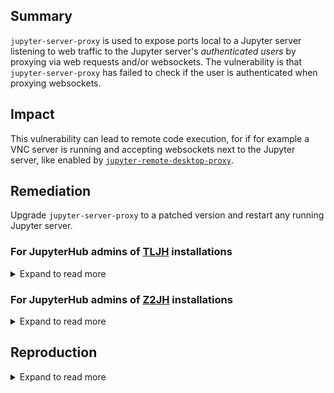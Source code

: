 ## Summary

`jupyter-server-proxy` is used to expose ports local to a Jupyter server listening to web traffic to the Jupyter server's _authenticated users_ by proxying via web requests and/or websockets. The vulnerability is that `jupyter-server-proxy` has failed to check if the user is authenticated when proxying websockets.

## Impact

This vulnerability can lead to remote code execution, for if for example a VNC server is running and accepting websockets next to the Jupyter server, like enabled by [`jupyter-remote-desktop-proxy`].

[`jupyter-remote-desktop-proxy`]: https://github.com/jupyterhub/jupyter-remote-desktop-proxy

## Remediation

Upgrade `jupyter-server-proxy` to a patched version and restart any running Jupyter server.

### For JupyterHub admins of [TLJH] installations

<details><summary>Expand to read more</summary>

To secure a tljh deployment's user servers, first check if `jupyter-server-proxy` is installed in the user environment with a vulnerable version. If it is, patch the vulnerability and consider terminating currently running user servers.

[tljh]: https://tljh.jupyter.org

#### 1. Check for vulnerability

As an JupyterHub admin from a terminal in a started user server, you can do:

```bash
sudo -E python3 -c '
try:
    import jupyter_server_proxy
    is_vulnerable = not hasattr(jupyter_server_proxy, "__version__")
except:
    is_vulnerable = False
if is_vulnerable:
    print("WARNING: jupyter-server-proxy __is vulnerable__ to GHSA-w3vc-fx9p-wp4v, see https://github.com/jupyterhub/jupyter-server-proxy/security/advisories/GHSA-w3vc-fx9p-wp4v.")
else:
    print("INFO: not vulnerable to GHSA-w3vc-fx9p-wp4v")
'
```

Alternatively as a root user on the server where tljh is installed, you can do:

```bash
sudo PATH=/opt/tljh/user/bin:${PATH} python3 -c '
try:
    import jupyter_server_proxy
    is_vulnerable = not hasattr(jupyter_server_proxy, "__version__")
except:
    is_vulnerable = False
if is_vulnerable:
    print("WARNING: jupyter-server-proxy __is vulnerable__ to GHSA-w3vc-fx9p-wp4v, see https://github.com/jupyterhub/jupyter-server-proxy/security/advisories/GHSA-w3vc-fx9p-wp4v.")
else:
    print("INFO: not vulnerable to GHSA-w3vc-fx9p-wp4v")
'
```

#### 2. Patch detected vulnerability

As an JupyterHub admin from a terminal in a started user server, you can do:

```bash
sudo -E pip install "jupyter-server-proxy>=3.2.3,!=4.0.0,!=4.1.0"
```

Alternatively as a root user on the server where tljh is installed, you can do:

```bash
sudo PATH=/opt/tljh/user/bin:${PATH} pip install "jupyter-server-proxy>=3.2.3,!=4.0.0,!=4.1.0"
```

#### 3. Consider terminating currently running user servers

User servers that started before the patch was applied are still vulnerable. To ensure they aren't vulnerable any more you could forcefully terminate their servers via the JupyterHub web interface at `https://<your domain>/hub/admin`.

</details>

### For JupyterHub admins of [Z2JH] installations

<details><summary>Expand to read more</summary>

To secure your z2jh deployment's user servers, first consider if one or more user environments is or may be vulnerable, then ensure new user servers' aren't started with the vulnerability, and finally consider terminating currently running user servers.

[z2jh]: https://z2jh.jupyter.org

#### 1. Check for vulnerabilities

Consider all docker images that user servers' environment may be based on. If your deployment expose a fixed set of images, you may be able to update them to non-vulnerable versions.

To check if an individual docker image is vulnerable, use a command like:

```bash
CHECK_IMAGE=jupyter/base-notebook:2023-10-20
docker run --rm $CHECK_IMAGE python3 -c '
try:
    import jupyter_server_proxy
    is_vulnerable = not hasattr(jupyter_server_proxy, "__version__")
except:
    is_vulnerable = False
if is_vulnerable:
    print("WARNING: jupyter-server-proxy __is vulnerable__ to GHSA-w3vc-fx9p-wp4v, see https://github.com/jupyterhub/jupyter-server-proxy/security/advisories/GHSA-w3vc-fx9p-wp4v.")
else:
    print("INFO: not vulnerable to GHSA-w3vc-fx9p-wp4v")
'
```

Note that if you reference an image with a mutable tag, such as `quay.io/jupyter/pangeo-notebook:master`, you should ensure a new version is used by configuring the image pull policy so that an older vulnerable version isn't kept being used because it was already available on a Kubernetes node.

```yaml
singleuser:
  image:
    name: quay.io/jupyter/pangeo-notebook
    tag: master
    # pullPolicy (a.k.a. imagePullPolicy in k8s specification) should be
    # declared to Always if you make use of mutable tags
    pullPolicy: Always
```

#### 2. Patch vulnerabilities dynamically

If your z2jh deployment still may start vulnerable images for users, you could mount a script that checks and patches the vulnerability before the jupyter server starts.

Below is JupyterHub Helm chart configuration that relies on [`singleuser.extraFiles`] and [`singleuser.cmd`] to mount a script we use as an entrypoint to dynamically check and patch the vulnerability before jupyter server is started.

Unless you change it, the script will attempt to upgrade `jupyter-server-proxy` to a non-vulnerable version if needed, and error if it needs to and fails. You can adjust this behavior by adjusting the constants `UPGRADE_IF_VULNERABLE` and `ERROR_IF_VULNERABLE` inside the script.

[`singleuser.extraFiles`]: https://z2jh.jupyter.org/en/stable/resources/reference.html#singleuser-extrafiles
[`singleuser.cmd`]: https://z2jh.jupyter.org/en/stable/resources/reference.html#singleuser-cmd

```yaml
singleuser:
  cmd:
    - /mnt/ghsa-w3vc-fx9p-wp4v/check-patch-run
    - jupyterhub-singleuser
  extraFiles:
    ghsa-w3vc-fx9p-wp4v-check-patch-run:
      mountPath: /mnt/ghsa-w3vc-fx9p-wp4v/check-patch-run
      mode: 0755
      stringData: |
        #!/usr/bin/env python3
        """
        This script is designed to check for and conditionally patch GHSA-w3vc-fx9p-wp4v
        in user servers started by a JupyterHub. The script will execute any command
        passed via arguments if provided, allowing it to wrap a user server startup call
        to `jupyterhub-singleuser` for example.

        Script adjustments:
        - UPGRADE_IF_VULNERABLE
        - ERROR_IF_VULNERABLE

        Script patching assumptions:
        - script is run before the jupyter server starts
        - pip is available
        - pip has sufficient filesystem permissions to upgrade jupyter-server-proxy

        Read more at https://github.com/jupyterhub/jupyter-server-proxy/security/advisories/GHSA-w3vc-fx9p-wp4v.
        """

        import os
        import subprocess
        import sys

        # adjust these to meet vulnerability mitigation needs
        UPGRADE_IF_VULNERABLE = True
        ERROR_IF_VULNERABLE = True


        def check_vuln():
            """
            Checks for the vulnerability by looking to see if __version__ is available
            as it coincides with the patched versions (3.2.3 and 4.1.1).
            """
            try:
                import jupyter_server_proxy

                return False if hasattr(jupyter_server_proxy, "__version__") else True
            except:
                return False


        def get_version_specifier():
            """
            Returns a pip version specifier for use with `--no-deps` meant to do as
            little as possible besides patching the vulnerability and remaining
            functional.
            """
            old = ["jupyter-server-proxy>=3.2.3,<4"]
            new = ["jupyter-server-proxy>=4.1.1,<5", "simpervisor>=1,<2"]

            try:
                if sys.version_info < (3, 8):
                    return old

                from importlib.metadata import version

                jsp_version = version("jupyter-server-proxy")
                if int(jsp_version.split(".")[0]) < 4:
                    return old
            except:
                pass
            return new


        def patch_vuln():
            """
            Attempts to patch the vulnerability by upgrading jupyter-server-proxy using
            pip. Returns True if the patch is applied successfully, otherwise False.
            """
            # attempt upgrade via pip, takes ~4 seconds
            proc = subprocess.run(
                [sys.executable, "-m", "pip", "--version"],
                stdout=subprocess.DEVNULL,
                stderr=subprocess.DEVNULL,
            )
            pip_available = proc.returncode == 0
            if pip_available:
                proc = subprocess.run(
                    [sys.executable, "-m", "pip", "install", "--no-deps"]
                    + get_version_specifier()
                )
                if proc.returncode == 0:
                    return True
            return False


        def main():
            if check_vuln():
                warning_or_error = (
                    "ERROR" if ERROR_IF_VULNERABLE and not UPGRADE_IF_VULNERABLE else "WARNING"
                )
                print(
                    f"{warning_or_error}: jupyter-server-proxy __is vulnerable__ to GHSA-w3vc-fx9p-wp4v, see "
                    "https://github.com/jupyterhub/jupyter-server-proxy/security/advisories/GHSA-w3vc-fx9p-wp4v.",
                    flush=True,
                )
                if warning_or_error == "ERROR":
                    sys.exit(1)

                if UPGRADE_IF_VULNERABLE:
                    print(
                        "INFO: Attempting to upgrade jupyter-server-proxy using pip...",
                        flush=True,
                    )
                    if patch_vuln():
                        print(
                            "INFO: Attempt to upgrade jupyter-server-proxy succeeded!",
                            flush=True,
                        )
                    else:
                        warning_or_error = "ERROR" if ERROR_IF_VULNERABLE else "WARNING"
                        print(
                            f"{warning_or_error}: Attempt to upgrade jupyter-server-proxy failed!",
                            flush=True,
                        )
                        if warning_or_error == "ERROR":
                            sys.exit(1)

            if len(sys.argv) >= 2:
                print("INFO: Executing provided command", flush=True)
                os.execvp(sys.argv[1], sys.argv[1:])
            else:
                print("INFO: No command to execute provided", flush=True)


        main()
```

#### 3. Consider terminating currently running user servers

User servers that started before the patch was applied are still vulnerable. To ensure they aren't vulnerable any more you could forcefully terminate their servers via the JupyterHub web interface at `https://<your domain>/hub/admin`.

</details>

## Reproduction

<details><summary>Expand to read more</summary>

### Setup application to proxy

Make a trivial tornado app that has both websocket and regular HTTP endpoints.

```python
from tornado import websocket, web, ioloop

class EchoWebSocket(websocket.WebSocketHandler):
    def open(self):
        print("WebSocket opened")

    def on_message(self, message):
        self.write_message(u"You said: " + message)

    def on_close(self):
        print("WebSocket closed")

class HiHandler(web.RequestHandler):
    def get(self):
        self.write("Hi")

app = web.Application([
    (r'/ws', EchoWebSocket),
    (r'/hi', HiHandler)
])

if __name__ == '__main__':
    app.listen(9500)
    ioloop.IOLoop.instance().start()
```

### Setup a clean environment with `jupyter-server-proxy` and start a `jupyter server` instance

We don't need jupyterlab or anything else here, just `jupyter-server-proxy` would do.

```bash
python -m venv clean-env/
source clean-env/bin/activate
pip install jupyter-server-proxy
jupyter server
```

### Verify HTTP requests require authentication

```bash
curl -L http://127.0.0.1:8888/proxy/9500/hi
```

This does *not* return the `Hi` response, as expected. Instead, you get the HTML response asking for a token.

This is secure as intended.

### Verify websocket requests doesn't authentication

The example makes use of [websocat](https://github.com/vi/websocat) to test websockets. You can use any other tool you are familiar with too.

```bash
websocat ws://localhost:8888/proxy/9500/ws
```

At the terminal, type 'Just testing' and press Enter. You'll get `You said: Just testing` without any authentication required.

</details>
